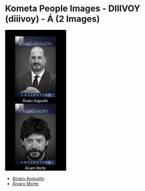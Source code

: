 # Kometa People Images - DIIIVOY (diiivoy) - Á (2 Images)
![Grid](grid.jpg)

* [Álvaro Augustín](https://raw.githubusercontent.com/Kometa-Team/People-Images-diiivoy/master/Á/Images/%C3%81lvaro%20August%C3%ADn.jpg)
* [Álvaro Morte](https://raw.githubusercontent.com/Kometa-Team/People-Images-diiivoy/master/Á/Images/%C3%81lvaro%20Morte.jpg)